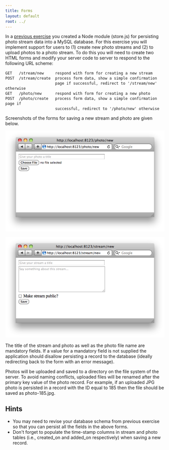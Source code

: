 ```yaml
---
title: Forms
layout: default
root: ../
---
```


In a [previous exercise](sql.html) you created a Node module (store.js) for persisting photo stream data into a MySQL database. For this exercise you will implement support for users to (1) create new photo streams and (2) to upload photos to a photo stream. To do this you will need to create two HTML forms and modify your server code to server to respond to the following URL scheme:

    GET   /stream/new     respond with form for creating a new stream
    POST  /stream/create  process form data, show a simple confirmation 
                          page if successful, redirect to '/stream/new' otherwise
    GET   /photo/new      respond with form for creating a new photo
    POST  /photo/create   process form data, show a simple confirmation page if 
                          successful, redirect to '/photo/new' otherwise

Screenshots of the forms for saving a new stream and photo are given below. 

![Schema](form.png)

![Schema](form2.png)

The title of the stream and photo as well as the photo file name are mandatory fields. If a value for a mandatory field is not supplied the application should disallow persisting a record to the database (ideally redirecting back to the form with an error message).

Photos will be uploaded and saved to a directory on the file system of the server. To avoid naming conflicts, uploaded files will be renamed after the primary key value of the photo record. For example, if an uploaded JPG photo is persisted in a record with the ID equal to 185 then the file should be saved as photo-185.jpg.

## Hints

- You may need to revise your database schema from previous exercise so that you can persist all the fields in the above forms.
- Don't forget to populate the time-stamp columns in stream and photo tables (i.e., created_on and added_on respectively) when saving a new record.